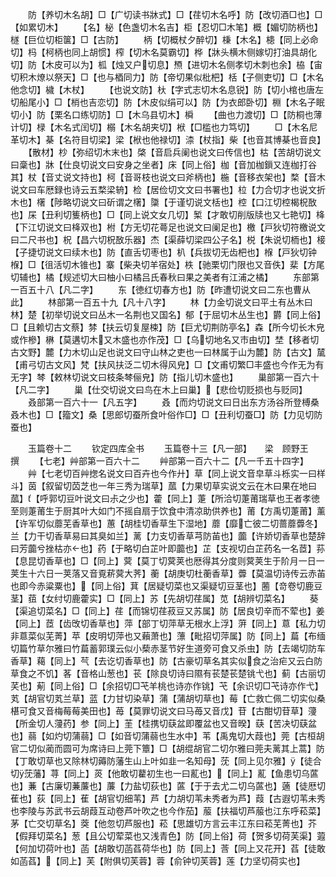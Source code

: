 <!-- { "loadSidebar": true } -->
　　防【养切木名胡】□【广切读书牀式】□【荏切木名呼】防【改切酒□也】□【如累切木】
　　【名】柲【色盏切木名吉】柜【忍切□木笔】概【媚切防柄也】檖【巨位切柜箧】□【古防】
　　柄【切概杖夕醉切】棅【木名】槵【同上必命切】杩【柯柄也同上胡惯】榨【切木名莫霸切】桦【牀头横木侧嫁切打油具胡化切】防【木皮可以为】柧【烛又户切息】槱【进切木名侧孝切木刺也余】栛【宙切积木燎以祭天】□【也与梄同力】防【帝切果似枇杷】栝【子侧吏切】□【木名他念切】檅【木杖】
　　【也说文防】杕【字式志切木名息锐】防【切小棺也唐左切船尾小】□【梢也吉恋切】防【木皮似绢可以】防【为衣郎卧切】棩【木名子眠切小】防【栗名口练切防】□【木乌县切木】橓
　　【曲也力渡切】□【防桐也薄计切】椂【木名式闰切】榒【木名胡夹切】栿【□槛也力笃切】
　　□【木名尼革切木】棊【名符目切梁】梁【栿也他禄切】渿【杖指】柴【也音其博棊也音良】
　　【散材】杪【弥绍切木末也】棨【音启兵阑也说文曰传信也】枯【苦胡切说文曰稾也】牀【仕良切说文曰安身之坐者】床【同上俗】枷【音加枷鎻又连枷打谷其】杖【音丈说文持也】柯【音哥枝也说文曰斧柄也】椸【音移衣架也】楘【音木说文曰车厯録也诗云五楘梁辀】检【居俭切文文曰书署也】柆【力合切才也说文折木也】櫡【陟略切说文曰斫谓之櫡】櫽【于谨切说文栝也】椌【口江切椌楬柷敔也】杘【丑利切篗柄也】□【同上说文女几切】椠【才敢切削版牍也又七艳切】栙【下江切说文曰栙双也】柎【方无切花蕚足也说文曰阑足也】檄【戸狄切符檄说文曰二尺书也】柷【昌六切柷敔乐器】杰【渠薛切梁四公子名】棁【朱说切栭也】椄【子捷切说文曰续木也】防【直舌切枣也】朳【兵拔切无齿杷也】椺【戸狄切钟椺】□【徂活切木锥也】寨【柴夬切羊宿处】柣【驰栗切门限也又音佚】棐【方尾切辅也】橘【规述切大曰柚小曰橘吕氏春秋曰果之美者有江浦之橘】
　　东部第一百五十八【凡二字】
　　东【徳红切春方也】防【昨遭切说文曰二东也曹从此】
　　林部第一百五十九【凡十八字】
　　林【力金切说文曰平土有丛木曰林】楚【初举切说文曰丛木一名荆也又国名】郁【于屈切木丛生也】欝【同上俗】□【且赖切古文蔡】棼【扶云切复屋梀】防【巨尤切荆防亭名】森【所今切长木皃或作槮】楙【莫遘切木又木盛也亦作茂】□【乌切地名又市由切】埜【移者切古文野】麓【力木切山足也说文曰守山林之吏也一曰林属于山为麓】防【古文】檒【甫弓切古文风】梵【扶风扶泛二切木得风皃】□【文甫切繁□丰盛也今作无为有无字】棽【敕林切说文曰枝条棽俪皃】防【指儿切木盛也】
　　巢部第一百六十【凡二字】
　　巢【仕交切说文曰鸟在木上曰巢】【悲俭切贬损也与贬同】
　　叒部第一百六十一【凡五字】
　　叒【而灼切说文曰日出东方汤谷所登榑桑叒木也】□【籀文】桑【思郎切蚕所食叶俗作□】□【丑利切蚕□】防【力见切防蚕也】

　　玉篇卷十二
　　钦定四库全书
　　玉篇卷十三【凡一部】　　梁　顾野王　撰
　　【七老】艸部第一百六十二
　　艸部第一百六十二【凡一千五十四字】
　　艸【七老切百艸揔名说文曰百卉也今作廾】草【同上说文音皁草斗栎实一曰样斗】茵【叙留切苬芝也一年三秀为瑞草】蓏【力果切草实说文云在木曰果在地曰蓏】【呼郭切豆叶说文曰尗之少也】藿【同上】萐【所洽切萐莆瑞草也王者孝徳至则萐莆生于厨其叶大如门不摇自扇于饮食中清凉助供养也】莆【方禹切萐莆】薰【许军切似蘼芜香草也】蕙【胡桂切香草生下湿地】蘼【靡亡彼二切蔷蘼虋冬】兰【力干切香草易曰其臭如兰】蓠【力支切香草芎防苖也】虈【许娇切香草也楚辞曰芳虈兮挫枯亦也】药【于略切白芷叶即虈也】芷【支视切白芷药名一名茝】荪【息昆切香草也】□【同上】蓂【莫丁切蓂荚也厯得其分度则蓂荚生于阶月一日一荚生十六日一荚落又音覔菥蓂大荠】蘅【胡庚切杜蘅香草】虋【莫温切诗传云赤苖也即今赤粱粟也】【同上俗】萁【居疑切菜也又渠疑切豆茎也】蔨【竒卷切鹿豆茎】莥【女纣切鹿藿实】□【同上】苏【先胡切荏属】苋【胡辨切菜名】
　　葵【渠追切菜名】□【同上】荏【而锦切荏菽豆又苏属】防【居良切辛而不荤也】姜【同上】茝【齿攺切香草也】萍【部丁切萍草无根水上浮】蓱【同上】蒠【私力切非蒠菜似芜菁】苹【皮明切萍也又藾萧也】薸【毗招切萍属】防【同上】萹【布缅切篇竹草尔雅曰竹萹蓄郭璞云似小蔾赤茎节好生道旁可食又杀虫】防【去竭切防车香草】藒【同上】芞【去讫切香草也】防【古豪切草名其实似食之治疟又云白防草食之不饥】茖【音格山葱也】苌【除良切诗曰隰有苌楚苌楚铫弋也】蓟【古丽切芺也】葪【同上俗】□【余招切□芅羊桃也诗亦作铫】芅【余识切□芅诗亦作弋】芄【胡官切芄兰草】蓝【力甘切染草】蒲【蒲胡切草也】莓【亡救亡佩二切实似桑椹可食又音梅莓莓美田也】苺【莫罪切说文曰马苺又音戊】苷【古酣切苷草】薓【所金切人薓药】参【同上】茥【桂携切蒛盆即覆盆也又音暌】蒛【苦决切蒛盆也】蒻【如灼切蒲蒻】□【如音切蒲蒻也生水中】苇【禹鬼切大葭也】莞【古桓胡官二切似蔺而圆可为席诗曰上莞下簟】□【胡绲胡官二切尔雅曰莞夫蓠其上蒿】防【丁敢切草也又除林切薅防藩生山上叶如韭一名知母】莐【同上见尔雅】【徒合切莐藩】荨【同上】菼【他敢切藋初生也一曰薍也】【同上】薍【鱼患切乌蓲也】蒹【古廉切蒹薕也】薕【力盐切荻也】蓲【于于去尤二切乌蓲也】藡【徒厯切萑也】荻【同上】萑【胡官切细苇】芦【力胡切苇未秀者为芦】葭【古遐切苇未秀也李陵与苏武书云胡葭互动卷芦叶吹之也今作茄】菔【扶福切芦菔也江东呼菘菜】茅【亡交切草名】葖【他忽切芦服也】菘【思雄切方言云丰江东曰菘芜菁也】芥【假拜切菜名】葱【且公切荤菜也又浅青色】防【同上俗】荷【贺多切荷芙渠】蕸【何加切荷叶也】菡【胡敢切菡萏荷华也】防【同上】莟【同上又花开】萏【徒敢如菡萏】【同上】芙【附俱切芙蓉】蓉【俞钟切芙蓉】莲【力坚切荷实也】
